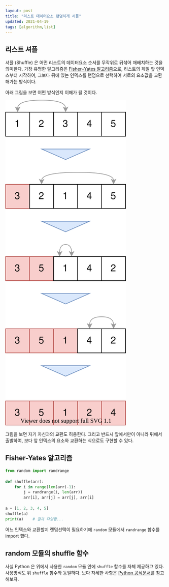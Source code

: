 ```yaml
---
layout: post
title: "리스트 데이터요소 랜덤하게 셔플"
updated: 2021-04-19
tags: [algorithm,list]
---
```


## 리스트 셔플

셔플 (Shuffle) 은 어떤 리스트의 데이터요소 순서를 무작위로 뒤섞어 재배치하는 것을 의미한다. 가장 유명한 알고리즘은 [Fisher–Yates 알고리즘](https://en.wikipedia.org/wiki/Fisher%E2%80%93Yates_shuffle#Fisher_and_Yates'_original_method)으로, 리스트의 제일 앞 인덱스부터 시작하여, 그보다 뒤에 있는 인덱스를 랜덤으로 선택하여 서로의 요소값을 교환해가는 방식이다.

아래 그림을 보면 어떤 방식인지 이해가 될 것이다.

![그림00](/img/algorithm/list/list-0002.svg)

그림을 보면 자기 자신과의 교환도 허용한다. 그리고 반드시 앞에서만이 아니라 뒤에서 출발하여, 보다 앞 인덱스의 요소와 교환하는 식으로도 구현할 수 있다.

## Fisher-Yates 알고리즘

```py
from random import randrange

def shuffle(arr):
    for i in range(len(arr)-1):
        j = randrange(i, len(arr))
        arr[i], arr[j] = arr[j], arr[i]
        
a = [1, 2, 3, 4, 5]
shuffle(a)
print(a)    # 결과 다양함...
```

어느 인덱스와 교환할지 랜덤선택이 필요하기에 `random` 모듈에서 `randrange` 함수를 import 했다.

## random 모듈의 shuffle 함수

사실 Python 은 위에서 사용한 `random` 모듈 안에 `shuffle` 함수를 자체 제공하고 있다. 사용방식도 위 `shuffle` 함수와 동일하다. 보다 자세한 사항은 [Python 공식문서](https://docs.python.org/3/library/random.html)를 참고해보자.